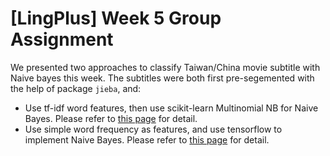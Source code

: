 [LingPlus] Week 5 Group Assignment
=================================

We presented two approaches to classify Taiwan/China movie subtitle with Naive bayes this week. The subtitles were both first pre-segemented with the help of package `jieba`, and:
* Use tf-idf word features, then use scikit-learn Multinomial NB for Naive Bayes. Please refer to [this page](Week5_Rum.md) for detail.
* Use simple word frequency as features, and use tensorflow to implement Naive Bayes. Please refer to [this page](Week5_Sprite.md) for detail.

